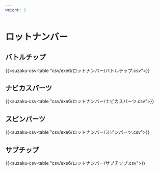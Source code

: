 ```yaml
---
weight: 2
---
```


# ロットナンバー

## バトルチップ

{{<suzaku-csv-table "csv/exe6/ロットナンバー/バトルチップ.csv">}}

## ナビカスパーツ

{{<suzaku-csv-table "csv/exe6/ロットナンバー/ナビカスパーツ.csv">}}

## スピンパーツ

{{<suzaku-csv-table "csv/exe6/ロットナンバー/スピンパーツ.csv">}}

## サブチップ

{{<suzaku-csv-table "csv/exe6/ロットナンバー/サブチップ.csv">}}
